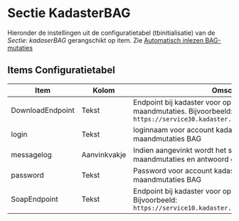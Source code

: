# Sectie KadasterBAG

Hieronder de instellingen uit de configuratietabel (tbinitialisatie) van de _Sectie: kadaserBAG_ gerangschikt op item. Zie [Automatisch inlezen BAG- mutaties](/docs/probleemoplossing/programmablokken/automatisch_inlezen_bag_-mutaties.md)

## Items Configuratietabel

| Item             | Kolom        | Omschrijving                                                                                                                            |
| ---------------- | ------------ | --------------------------------------------------------------------------------------------------------------------------------------- |
| DownloadEndpoint | Tekst        | Endpoint bij kadaster voor ophalen zipbestanden maandmutaties. Bijvoorbeeld: `https://service30.kadaster.nl/gds2/download/productstore` |
| login            | Tekst        | loginnaam voor account kadaster tbv ophalen maandmutaties BAG                                                                           |
| messagelog       | Aanvinkvakje | Indien aangevinkt wordt het soapbericht opvragen lijst maandmutaties en antwoord gelogd in tbmessagelog                                 |
| password         | Tekst        | Password voor account kadaster tbv ophalen maandmutaties BAG                                                                            |
| SoapEndpoint     | Tekst        | Endpoint bij kadaster voor ophalen lijst maandmutaties. Bijvoorbeeld: `https://service10.kadaster.nl/gds2/afgifte/productstore`         |
